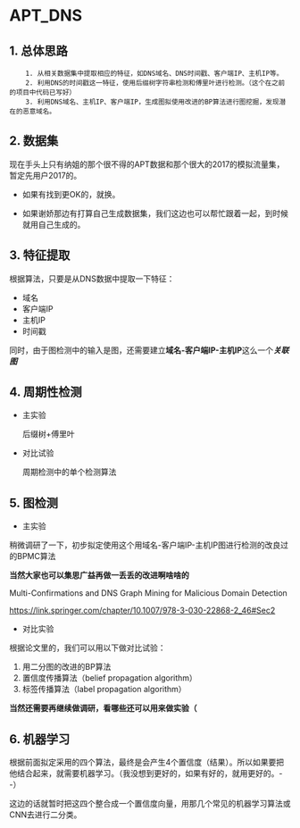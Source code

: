 # APT_DNS
## 1. 总体思路
        1. 从相关数据集中提取相应的特征，如DNS域名、DNS时间戳、客户端IP、主机IP等。
        2. 利用DNS的时间戳这一特征，使用后缀树字符串检测和傅里叶进行检测。（这个在之前的项目中代码已写好）
        3. 利用DNS域名、主机IP、客户端IP，生成图拟使用改进的BP算法进行图挖掘，发现潜在的恶意域名。
## 2. 数据集
现在手头上只有纳姐的那个很不得的APT数据和那个很大的2017的模拟流量集，暂定先用户2017的。

- 如果有找到更OK的，就换。

- 如果谢娇那边有打算自己生成数据集，我们这边也可以帮忙跟着一起，到时候就用自己生成的。
## 3. 特征提取

根据算法，只要是从DNS数据中提取一下特征：

- 域名
- 客户端IP
- 主机IP
- 时间戳 

同时，由于图检测中的输入是图，还需要建立**域名-客户端IP-主机IP**这么一个***关联图***
## 4. 周期性检测
- 主实验

    后缀树+傅里叶

- 对比试验

    周期检测中的单个检测算法
    
## 5. 图检测 
- 主实验

稍微调研了一下，初步拟定使用这个用域名-客户端IP-主机IP图进行检测的改良过的BPMC算法

**当然大家也可以集思广益再做一丢丢的改进啊啥啥的**

Multi-Confirmations and DNS Graph Mining for Malicious Domain Detection

https://link.springer.com/chapter/10.1007/978-3-030-22868-2_46#Sec2

- 对比实验

根据论文里的，我们可以用以下做对比试验：

1. 用二分图的改进的BP算法
2. 置信度传播算法（belief propagation algorithm）
3. 标签传播算法（label propagation algorithm）

**当然还需要再继续做调研，看哪些还可以用来做实验（**

## 6. 机器学习

根据前面拟定采用的四个算法，最终是会产生4个置信度（结果）。所以如果要把他结合起来，就需要机器学习。（我没想到更好的，如果有好的，就用更好的。- -）

这边的话就暂时把这四个整合成一个置信度向量，用那几个常见的机器学习算法或CNN去进行二分类。

